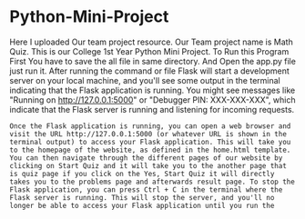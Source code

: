 # Python-Mini-Project
Here I uploaded Our team project resource. Our Team project name is Math Quiz. This is our College 1st Year Python Mini Project.
     To Run this Program First You have to save the all file in same directory. And Open the app.py file just run it. After running the command or file Flask will start a development server on your local machine, and you'll see some output in the terminal indicating that the Flask application is running. You might see messages like "Running on http://127.0.0.1:5000" or "Debugger PIN: XXX-XXX-XXX", which indicate that the Flask server is running and listening for incoming requests.

    Once the Flask application is running, you can open a web browser and visit the URL http://127.0.0.1:5000 (or whatever URL is shown in the terminal output) to access your Flask application. This will take you to the homepage of the website, as defined in the home.html template. You can then navigate through the different pages of our website by clicking on Start Quiz and it will take you to the another page that is quiz page if you click on the Yes, Start Quiz it will directly takes you to the problems page and afterwards result page. To stop the Flask application, you can press Ctrl + C in the terminal where the Flask server is running. This will stop the server, and you'll no longer be able to access your Flask application until you run the
